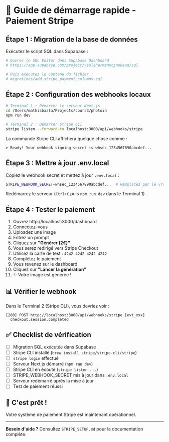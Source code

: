 # 🚀 Guide de démarrage rapide - Paiement Stripe

## Étape 1 : Migration de la base de données

Exécutez le script SQL dans Supabase :

```bash
# Ouvrez le SQL Editor dans Supabase Dashboard
# https://app.supabase.com/project/veulahermznmcjnokeua/sql

# Puis exécutez le contenu du fichier :
# migrations/add_stripe_payment_columns.sql
```

## Étape 2 : Configuration des webhooks locaux

```bash
# Terminal 1 : Démarrer le serveur Next.js
cd /Users/mathisbaala/Projects/cours3/photoia
npm run dev

# Terminal 2 : Démarrer Stripe CLI
stripe listen --forward-to localhost:3000/api/webhooks/stripe
```

La commande Stripe CLI affichera quelque chose comme :
```
> Ready! Your webhook signing secret is whsec_1234567890abcdef...
```

## Étape 3 : Mettre à jour .env.local

Copiez le webhook secret et mettez à jour `.env.local` :

```bash
STRIPE_WEBHOOK_SECRET=whsec_1234567890abcdef...  # Remplacez par le vrai secret
```

Redémarrez le serveur (`Ctrl+C` puis `npm run dev` dans le Terminal 1).

## Étape 4 : Tester le paiement

1. Ouvrez http://localhost:3000/dashboard
2. Connectez-vous
3. Uploadez une image
4. Entrez un prompt
5. Cliquez sur **"Générer (2€)"**
6. Vous serez redirigé vers Stripe Checkout
7. Utilisez la carte de test : `4242 4242 4242 4242`
8. Complétez le paiement
9. Vous revenez sur le dashboard
10. Cliquez sur **"Lancer la génération"**
11. ✨ Votre image est générée !

## 📊 Vérifier le webhook

Dans le Terminal 2 (Stripe CLI), vous devriez voir :

```
[200] POST http://localhost:3000/api/webhooks/stripe [evt_xxx]
  checkout.session.completed
```

## ✅ Checklist de vérification

- [ ] Migration SQL exécutée dans Supabase
- [ ] Stripe CLI installé (`brew install stripe/stripe-cli/stripe`)
- [ ] `stripe login` effectué
- [ ] Serveur Next.js démarré (`npm run dev`)
- [ ] Stripe CLI en écoute (`stripe listen ...`)
- [ ] STRIPE_WEBHOOK_SECRET mis à jour dans `.env.local`
- [ ] Serveur redémarré après la mise à jour
- [ ] Test de paiement réussi

## 🎉 C'est prêt !

Votre système de paiement Stripe est maintenant opérationnel.

---

**Besoin d'aide ?** Consultez `STRIPE_SETUP.md` pour la documentation complète.
